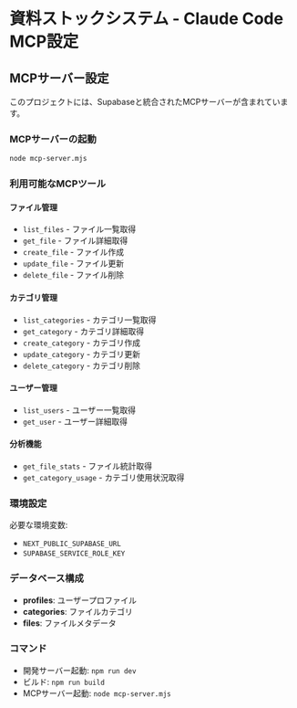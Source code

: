 # 資料ストックシステム - Claude Code MCP設定

## MCPサーバー設定

このプロジェクトには、Supabaseと統合されたMCPサーバーが含まれています。

### MCPサーバーの起動

```bash
node mcp-server.mjs
```

### 利用可能なMCPツール

#### ファイル管理
- `list_files` - ファイル一覧取得
- `get_file` - ファイル詳細取得  
- `create_file` - ファイル作成
- `update_file` - ファイル更新
- `delete_file` - ファイル削除

#### カテゴリ管理
- `list_categories` - カテゴリ一覧取得
- `get_category` - カテゴリ詳細取得
- `create_category` - カテゴリ作成
- `update_category` - カテゴリ更新
- `delete_category` - カテゴリ削除

#### ユーザー管理
- `list_users` - ユーザー一覧取得
- `get_user` - ユーザー詳細取得

#### 分析機能
- `get_file_stats` - ファイル統計取得
- `get_category_usage` - カテゴリ使用状況取得

### 環境設定

必要な環境変数:
- `NEXT_PUBLIC_SUPABASE_URL`
- `SUPABASE_SERVICE_ROLE_KEY`

### データベース構成

- **profiles**: ユーザープロファイル
- **categories**: ファイルカテゴリ  
- **files**: ファイルメタデータ

### コマンド

- 開発サーバー起動: `npm run dev`
- ビルド: `npm run build`
- MCPサーバー起動: `node mcp-server.mjs`